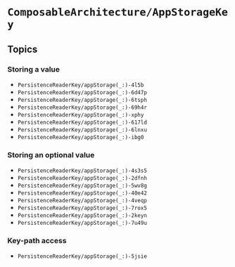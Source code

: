 # ``ComposableArchitecture/AppStorageKey``

## Topics

### Storing a value

- ``PersistenceReaderKey/appStorage(_:)-4l5b``
- ``PersistenceReaderKey/appStorage(_:)-6d47p``
- ``PersistenceReaderKey/appStorage(_:)-6tsph``
- ``PersistenceReaderKey/appStorage(_:)-69h4r``
- ``PersistenceReaderKey/appStorage(_:)-xphy``
- ``PersistenceReaderKey/appStorage(_:)-617ld``
- ``PersistenceReaderKey/appStorage(_:)-6lnxu``
- ``PersistenceReaderKey/appStorage(_:)-ibg0``

### Storing an optional value

- ``PersistenceReaderKey/appStorage(_:)-4s3s5``
- ``PersistenceReaderKey/appStorage(_:)-2dfnh``
- ``PersistenceReaderKey/appStorage(_:)-5wv8g``
- ``PersistenceReaderKey/appStorage(_:)-40e42``
- ``PersistenceReaderKey/appStorage(_:)-4veqp``
- ``PersistenceReaderKey/appStorage(_:)-7rox5``
- ``PersistenceReaderKey/appStorage(_:)-2keyn``
- ``PersistenceReaderKey/appStorage(_:)-7u49u``

### Key-path access

- ``PersistenceReaderKey/appStorage(_:)-5jsie``
